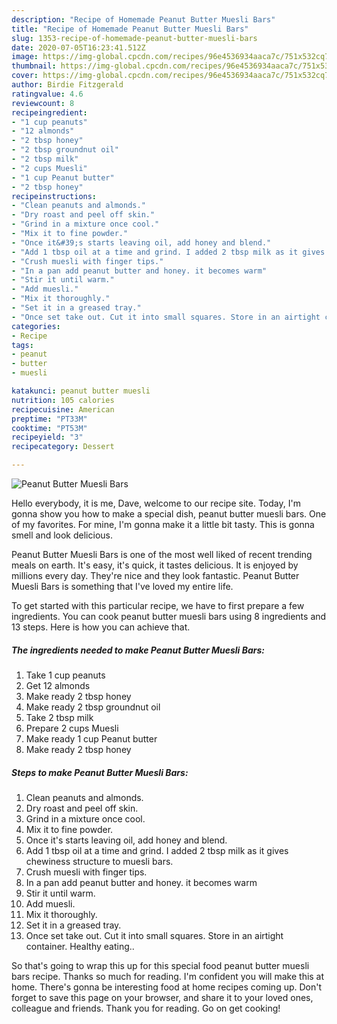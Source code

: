 ```yaml
---
description: "Recipe of Homemade Peanut Butter Muesli Bars"
title: "Recipe of Homemade Peanut Butter Muesli Bars"
slug: 1353-recipe-of-homemade-peanut-butter-muesli-bars
date: 2020-07-05T16:23:41.512Z
image: https://img-global.cpcdn.com/recipes/96e4536934aaca7c/751x532cq70/peanut-butter-muesli-bars-recipe-main-photo.jpg
thumbnail: https://img-global.cpcdn.com/recipes/96e4536934aaca7c/751x532cq70/peanut-butter-muesli-bars-recipe-main-photo.jpg
cover: https://img-global.cpcdn.com/recipes/96e4536934aaca7c/751x532cq70/peanut-butter-muesli-bars-recipe-main-photo.jpg
author: Birdie Fitzgerald
ratingvalue: 4.6
reviewcount: 8
recipeingredient:
- "1 cup peanuts"
- "12 almonds"
- "2 tbsp honey"
- "2 tbsp groundnut oil"
- "2 tbsp milk"
- "2 cups Muesli"
- "1 cup Peanut butter"
- "2 tbsp honey"
recipeinstructions:
- "Clean peanuts and almonds."
- "Dry roast and peel off skin."
- "Grind in a mixture once cool."
- "Mix it to fine powder."
- "Once it&#39;s starts leaving oil, add honey and blend."
- "Add 1 tbsp oil at a time and grind. I added 2 tbsp milk as it gives chewiness structure to muesli bars."
- "Crush muesli with finger tips."
- "In a pan add peanut butter and honey. it becomes warm"
- "Stir it until warm."
- "Add muesli."
- "Mix it thoroughly."
- "Set it in a greased tray."
- "Once set take out. Cut it into small squares. Store in an airtight container. Healthy eating.."
categories:
- Recipe
tags:
- peanut
- butter
- muesli

katakunci: peanut butter muesli 
nutrition: 105 calories
recipecuisine: American
preptime: "PT33M"
cooktime: "PT53M"
recipeyield: "3"
recipecategory: Dessert

---
```



![Peanut Butter Muesli Bars](https://img-global.cpcdn.com/recipes/96e4536934aaca7c/751x532cq70/peanut-butter-muesli-bars-recipe-main-photo.jpg)

Hello everybody, it is me, Dave, welcome to our recipe site. Today, I'm gonna show you how to make a special dish, peanut butter muesli bars. One of my favorites. For mine, I'm gonna make it a little bit tasty. This is gonna smell and look delicious.



Peanut Butter Muesli Bars is one of the most well liked of recent trending meals on earth. It's easy, it's quick, it tastes delicious. It is enjoyed by millions every day. They're nice and they look fantastic. Peanut Butter Muesli Bars is something that I've loved my entire life.


To get started with this particular recipe, we have to first prepare a few ingredients. You can cook peanut butter muesli bars using 8 ingredients and 13 steps. Here is how you can achieve that.

<!--inarticleads1-->

##### The ingredients needed to make Peanut Butter Muesli Bars:

1. Take 1 cup peanuts
1. Get 12 almonds
1. Make ready 2 tbsp honey
1. Make ready 2 tbsp groundnut oil
1. Take 2 tbsp milk
1. Prepare 2 cups Muesli
1. Make ready 1 cup Peanut butter
1. Make ready 2 tbsp honey




<!--inarticleads2-->

##### Steps to make Peanut Butter Muesli Bars:

1. Clean peanuts and almonds.
1. Dry roast and peel off skin.
1. Grind in a mixture once cool.
1. Mix it to fine powder.
1. Once it&#39;s starts leaving oil, add honey and blend.
1. Add 1 tbsp oil at a time and grind. I added 2 tbsp milk as it gives chewiness structure to muesli bars.
1. Crush muesli with finger tips.
1. In a pan add peanut butter and honey. it becomes warm
1. Stir it until warm.
1. Add muesli.
1. Mix it thoroughly.
1. Set it in a greased tray.
1. Once set take out. Cut it into small squares. Store in an airtight container. Healthy eating..




So that's going to wrap this up for this special food peanut butter muesli bars recipe. Thanks so much for reading. I'm confident you will make this at home. There's gonna be interesting food at home recipes coming up. Don't forget to save this page on your browser, and share it to your loved ones, colleague and friends. Thank you for reading. Go on get cooking!
